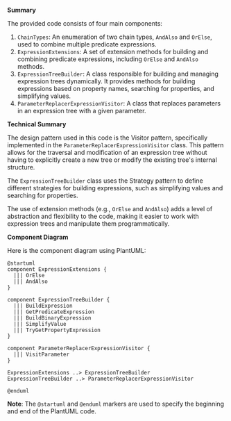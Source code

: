 **Summary**

The provided code consists of four main components:

1. `ChainTypes`: An enumeration of two chain types, `AndAlso` and `OrElse`, used to combine multiple predicate expressions.
2. `ExpressionExtensions`: A set of extension methods for building and combining predicate expressions, including `OrElse` and `AndAlso` methods.
3. `ExpressionTreeBuilder`: A class responsible for building and managing expression trees dynamically. It provides methods for building expressions based on property names, searching for properties, and simplifying values.
4. `ParameterReplacerExpressionVisitor`: A class that replaces parameters in an expression tree with a given parameter.

**Technical Summary**

The design pattern used in this code is the Visitor pattern, specifically implemented in the `ParameterReplacerExpressionVisitor` class. This pattern allows for the traversal and modification of an expression tree without having to explicitly create a new tree or modify the existing tree's internal structure.

The `ExpressionTreeBuilder` class uses the Strategy pattern to define different strategies for building expressions, such as simplifying values and searching for properties.

The use of extension methods (e.g., `OrElse` and `AndAlso`) adds a level of abstraction and flexibility to the code, making it easier to work with expression trees and manipulate them programmatically.

**Component Diagram**

Here is the component diagram using PlantUML:
```plantuml
@startuml
component ExpressionExtensions {
  ||| OrElse
  ||| AndAlso
}

component ExpressionTreeBuilder {
  ||| BuildExpression
  ||| GetPredicateExpression
  ||| BuildBinaryExpression
  ||| SimplifyValue
  ||| TryGetPropertyExpression
}

component ParameterReplacerExpressionVisitor {
  ||| VisitParameter
}

ExpressionExtensions ..> ExpressionTreeBuilder
ExpressionTreeBuilder ..> ParameterReplacerExpressionVisitor

@enduml
```
**Note**: The `@startuml` and `@enduml` markers are used to specify the beginning and end of the PlantUML code.